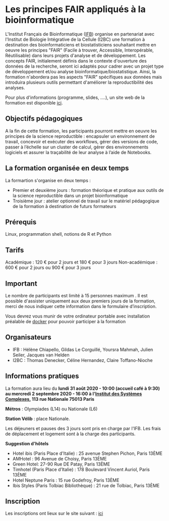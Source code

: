# Les principes FAIR appliqués à la bioinformatique

L'Institut Français de Bioinformatique ([IFB](https://www.france-bioinformatique.fr/)) organise en partenariat avec l'Institut de Biologie Intégrative de la Cellule (I2BC) une formation à destination des bioinformaticiens et biostatisticiens souhaitant mettre en oeuvre les principes "FAIR" (Facile à trouver, Accessible, Interopérable, Réutilisable) dans leurs projets d'analyse et de développement. Les concepts FAIR, initialement définis dans le contexte d'ouverture des données de la recherche, seront ici adaptés pour cadrer avec un projet type de développement et/ou analyse bioinformatique/biostatistique. Ainsi, la formation n'abordera pas les aspects "FAIR" spécifiques aux données mais introduira plusieurs outils permettant d'améliorer la reproductibilité des analyses.

Pour plus d'informations (programme, slides, ....), un site web de la formation est disponible [ici](https://ifb-elixirfr.github.io/IFB-FAIR-bioinfo-training/).

## Objectifs pédagogiques

A la fin de cette formation, les participants pourront mettre en oeuvre les principes de la science reproductible : encapsuler un environnement de travail, concevoir et exécuter des workflows, gérer des versions de code, passer à l’échelle sur un cluster de calcul,  gérer des environnements logiciels et assurer la traçabilité de leur analyse à l’aide de Notebooks.

## La formation organisée en deux temps

La formartion s'organise en deux temps :

- Premier et deuxième jours : formation théorique et pratique aux outils de la science reproductible dans un projet bioinformatique
- Troisième jour : atelier optionnel de travail sur le matériel pédagogique de la formation à destination de futurs formateurs  

## Prérequis

Linux, programmation shell, notions de R et Python

## Tarifs

Académique : 120 € pour 2 jours et 180 € pour 3 jours
Non-académique : 600 € pour 2 jours ou 900 € pour 3 jours

## Important

Le nombre de participants est limité à 15 personnes maximum . Il est possible d'assister uniquement aux deux premiers jours de la formation, merci de nous indiquer cette information dans le formulaire d’inscription.  

Vous devrez vous munir de votre ordinateur portable avec installation préalable de [docker](https://docs.docker.com/get-docker) pour pouvoir participer à la formation

## Organisateurs

- IFB : Hélène Chiapello, Gildas Le Corguillé, Yoursra Mahmah, Julien Seiler, Jacques van Helden
- I2BC : Thomas Denecker, Céline Hernandez, Claire Toffano-Nioche

## Informations pratiques

La formation aura lieu du **lundi 31 août 2020 - 10:00 (accueil café à 9:30) au mercredi 2 septembre 2020 - 16:00 à l'[Institut des Systèmes Complexes](https://iscpif.fr), 113 rue Nationale 75013 Paris** 

**Métros** : Olympiades (L14) ou Nationale (L6)

**Station Vélib** : place Nationale.

Les déjeuners et pauses des 3 jours sont pris en charge par l'IFB. Les frais de déplacement et logement sont à la charge des participants.

**Suggestion d'hôtels**

- Hotel ibis (Paris Place d'Italie) :  25 avenue Stephen Pichon, Paris 13ÈME
- AMHotel : 96 Avenue de Choisy, Paris 13ÈME
- Green Hotel: 27-90 Rue DE Patay, Paris 13ÈME
- Timhotel (Paris Place d’Italie) : 178 Boulevard Vincent Auriol, Paris 13ÈME
- Hotel Neptune Paris : 15 rue Godefroy, Paris 13ÈME
- Ibis Styles (Paris Tolbiac Bibliothèque) : 21 rue de Tolbiac, Paris 13ÈME

## Inscription

Les inscriptions ont lieux sur le site suivant : [ici](https://ressources.france-bioinformatique.fr/fr/evenements/principes-fair-appliques-a-la-bioinformatique#map)
